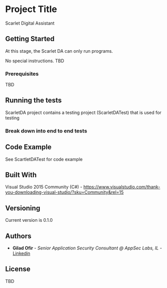 # Project Title

Scarlet Digital Assistant

## Getting Started

At this stage, the Scarlet DA can only run programs.

No special instructions. TBD

### Prerequisites

TBD

## Running the tests

ScarletDA project contains a testing project (ScarletDATest) that is used for testing

### Break down into end to end tests

Code Example
------------

See ScartletDATest for code example

## Built With
Visual Studio 2015 Community (C#) - https://www.visualstudio.com/thank-you-downloading-visual-studio/?sku=Community&rel=15

## Versioning

Current version is 0.1.0

## Authors

* **Gilad Ofir** - *Senior Application Security Consultant @ AppSec Labs, IL* - [Linkedin](www.linkedin.com/in/gilad-ofir-44959919)

## License

TBD

